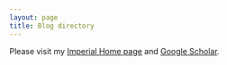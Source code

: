 ```yaml
---
layout: page
title: Blog directory
---
```


Please visit my [Imperial Home page](https://www.doc.ic.ac.uk/~hd311/) and [Google Scholar](https://scholar.google.co.uk/citations?user=xLFL4sMAAAAJ&hl=en).
